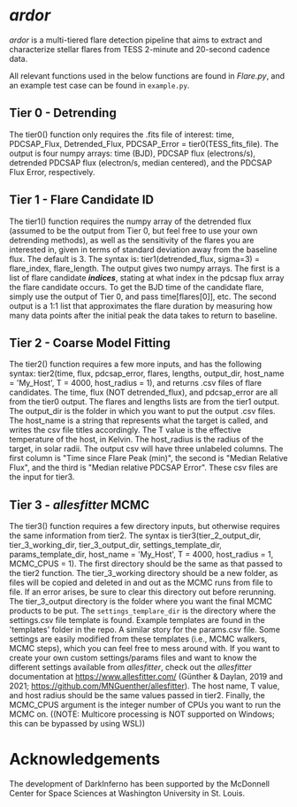# _ardor_
_ardor_ is a multi-tiered flare detection pipeline that aims to extract and characterize stellar flares from TESS 2-minute and 20-second cadence data.

All relevant functions used in the below functions are found in _Flare.py_, and an example test case can be found in `example.py`.

## Tier 0 - Detrending
The tier0() function only requires the .fits file of interest: time, PDCSAP_Flux, Detrended_Flux, PDCSAP_Error = tier0(TESS_fits_file). The output is four numpy arrays: time (BJD), PDCSAP flux (electrons/s), detrended PDCSAP flux (electron/s, median centered), and the PDCSAP Flux Error, respectively.

## Tier 1 - Flare Candidate ID
The tier1() function requires the numpy array of the detrended flux (assumed to be the output from Tier 0, but feel free to use your own detrending methods), as well as the sensitivity of the flares you are interested in, given in terms of standard deviation away from the baseline flux. The default is 3. 
The syntax is: tier1(detrended_flux, sigma=3) = flare_index, flare_length. The output gives two numpy arrays. The first is a list of flare candidate **_indices_**, stating at what index in the pdcsap flux array the flare candidate occurs. To get the BJD time of the candidate flare, simply use the output of Tier 0, and pass time[flares[0]], etc. The second output is a 1:1 list that approximates the flare duration by measuring how many data points after the initial peak the data takes to return to baseline.

## Tier 2 - Coarse Model Fitting
The tier2() function requires a few more inputs, and has the following syntax: tier2(time, flux, pdcsap_error, flares, lengths, output_dir, host_name = 'My_Host', T = 4000, host_radius = 1), and returns .csv files of flare candidates. The time, flux (NOT detrended_flux), and pdcsap_error are all from the tier0 output. The flares and lengths lists are from the tier1 output. The output_dir is the folder in which you want to put the output .csv files. The host_name is a string that represents what the target is called, and writes the csv file titles accordingly. The T value is the effective temperature of the host, in Kelvin. The host_radius is the radius of the target, in solar radii. The output csv will have three unlabeled columns. The first column is "Time since Flare Peak (min)", the second is "Median Relative Flux", and the third is "Median relative PDCSAP Error". These csv files are the input for tier3.

## Tier 3 - _allesfitter_ MCMC
The tier3() function requires a few directory inputs, but otherwise requires the same information from tier2. The syntax is 
tier3(tier_2_output_dir, tier_3_working_dir, tier_3_output_dir, settings_template_dir, params_template_dir, host_name = 'My_Host', T = 4000, host_radius = 1, MCMC_CPUS = 1). The first directory should be the same as that passed to the tier2 function. The tier_3_working directory should be a new folder, as files will be copied and deleted in and out as the MCMC runs from file to file. If an error arises, be sure to clear this directory out before rerunning. The tier_3_output directory is the folder where you want the final MCMC products to be put. The `settings_templare_dir` is the directory where the settings.csv file template is found. Example templates are found in the 'templates' folder in the repo. A similar story for the params.csv file. Some settings are easily modified from these templates (i.e., MCMC walkers, MCMC steps), which you can feel free to mess around with. If you want to create your own custom settings/params files and want to know the different settings available from _allesfitter_, check out the _allesfitter_ documentation at https://www.allesfitter.com/ (Günther & Daylan, 2019 and 2021; https://github.com/MNGuenther/allesfitter). The host name, T value, and host radius should be the same values passed in tier2. Finally, the MCMC_CPUS argument is the integer number of CPUs you want to run the MCMC on. ((NOTE: Multicore processing is NOT supported on Windows; this can be bypassed by using WSL))



# Acknowledgements

The development of DarkInferno has been supported by the McDonnell Center for Space Sciences at Washington University in St. Louis.
